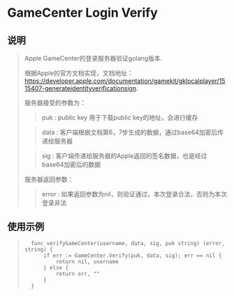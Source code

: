 # GameCenter Login Verify

## 说明

> Apple GameCenter的登录服务器验证golang版本.
>
> 根据Apple的官方文档实现，文档地址：https://developer.apple.com/documentation/gamekit/gklocalplayer/1515407-generateidentityverificationsign.
>
> 服务器接受的参数为：
>
>> puk : public key 用于下载public key的地址，会进行缓存
>
>> data : 客户端根据文档第6，7步生成的数据，通过base64加密后传递给服务器
>
>> sig : 客户端传递给服务器的Apple返回的签名数据，也是经过base64加密后的数据
>
>服务器返回参数：
>
>> error : 如果返回参数为nil，则验证通过，本次登录合法，否则为本次登录非法

## 使用示例

> 		func verifyGameCenter(username, data, sig, puk string) (error, string) {
>			if err := GameCenter.Verify(puk, data, sig); err == nil {
>				return nil, username
>			} else {
>				return err, ""
>			}
>		}
>

